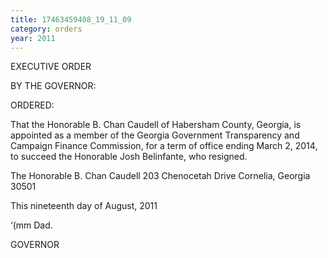 ```yaml
---
title: 17463459408_19_11_09
category: orders
year: 2011
---
```

 

EXECUTIVE ORDER

BY THE GOVERNOR:

ORDERED:

That the Honorable B. Chan Caudell of Habersham County,
Georgia, is appointed as a member of the Georgia Government
Transparency and Campaign Finance Commission, for a term of
office ending March 2, 2014, to succeed the Honorable Josh
Belinfante, who resigned.

The Honorable B. Chan Caudell
203 Chenocetah Drive
Cornelia, Georgia 30501

This nineteenth day of August, 2011

‘(mm Dad.

GOVERNOR

